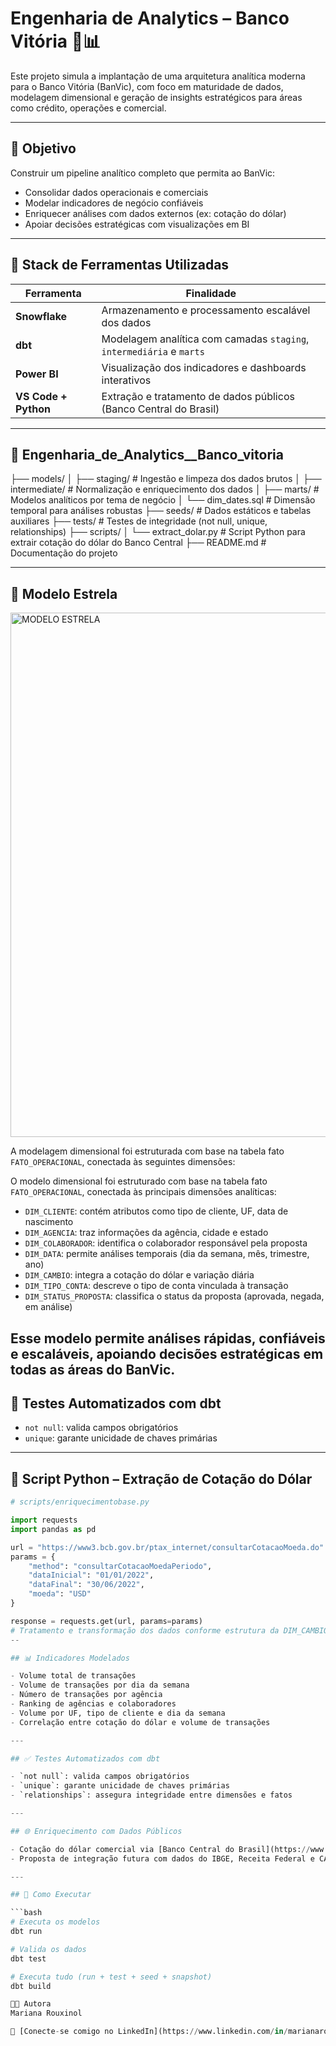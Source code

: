 # Engenharia de Analytics – Banco Vitória 🏦📊

Este projeto simula a implantação de uma arquitetura analítica moderna para o Banco Vitória (BanVic), com foco em maturidade de dados, modelagem dimensional e geração de insights estratégicos para áreas como crédito, operações e comercial.

---

## 📌 Objetivo

Construir um pipeline analítico completo que permita ao BanVic:

- Consolidar dados operacionais e comerciais
- Modelar indicadores de negócio confiáveis
- Enriquecer análises com dados externos (ex: cotação do dólar)
- Apoiar decisões estratégicas com visualizações em BI

---

## 🧰 Stack de Ferramentas Utilizadas

| Ferramenta     | Finalidade                                                                 |
|----------------|----------------------------------------------------------------------------|
| **Snowflake**  | Armazenamento e processamento escalável dos dados                         |
| **dbt**        | Modelagem analítica com camadas `staging`, `intermediária` e `marts`       |
| **Power BI**   | Visualização dos indicadores e dashboards interativos                     |
| **VS Code + Python** | Extração e tratamento de dados públicos (Banco Central do Brasil) |

---



## 📁 Engenharia_de_Analytics__Banco_vitoria
├── models/
│   ├── staging/               # Ingestão e limpeza dos dados brutos
│   ├── intermediate/          # Normalização e enriquecimento dos dados
│   ├── marts/                 # Modelos analíticos por tema de negócio
│   └── dim_dates.sql          # Dimensão temporal para análises robustas
├── seeds/                     # Dados estáticos e tabelas auxiliares
├── tests/                     # Testes de integridade (not null, unique, relationships)
├── scripts/
│   └── extract_dolar.py       # Script Python para extrair cotação do dólar do Banco Central
├── README.md                  # Documentação do projeto


---

## 🧠 Modelo Estrela
<img width="780" height="839" alt="MODELO ESTRELA" src="https://github.com/user-attachments/assets/cc55672d-c08d-4515-bba7-a3c744db0e6f" />

A modelagem dimensional foi estruturada com base na tabela fato `FATO_OPERACIONAL`, conectada às seguintes dimensões:

O modelo dimensional foi estruturado com base na tabela fato `FATO_OPERACIONAL`, conectada às principais dimensões analíticas:

- `DIM_CLIENTE`: contém atributos como tipo de cliente, UF, data de nascimento
- `DIM_AGENCIA`: traz informações da agência, cidade e estado
- `DIM_COLABORADOR`: identifica o colaborador responsável pela proposta
- `DIM_DATA`: permite análises temporais (dia da semana, mês, trimestre, ano)
- `DIM_CAMBIO`: integra a cotação do dólar e variação diária
- `DIM_TIPO_CONTA`: descreve o tipo de conta vinculada à transação
- `DIM_STATUS_PROPOSTA`: classifica o status da proposta (aprovada, negada, em análise)

Esse modelo permite análises rápidas, confiáveis e escaláveis, apoiando decisões estratégicas em todas as áreas do BanVic.
---

## 🧪 Testes Automatizados com dbt

- `not null`: valida campos obrigatórios
- `unique`: garante unicidade de chaves primárias

---

## 🐍 Script Python – Extração de Cotação do Dólar

```python
# scripts/enriquecimentobase.py

import requests
import pandas as pd

url = "https://www3.bcb.gov.br/ptax_internet/consultarCotacaoMoeda.do"
params = {
    "method": "consultarCotacaoMoedaPeriodo",
    "dataInicial": "01/01/2022",
    "dataFinal": "30/06/2022",
    "moeda": "USD"
}

response = requests.get(url, params=params)
# Tratamento e transformação dos dados conforme estrutura da DIM_CAMBIO
--

## 📊 Indicadores Modelados

- Volume total de transações
- Volume de transações por dia da semana
- Número de transações por agência
- Ranking de agências e colaboradores
- Volume por UF, tipo de cliente e dia da semana
- Correlação entre cotação do dólar e volume de transações

---

## ✅ Testes Automatizados com dbt

- `not null`: valida campos obrigatórios
- `unique`: garante unicidade de chaves primárias
- `relationships`: assegura integridade entre dimensões e fatos

---

## 🌐 Enriquecimento com Dados Públicos

- Cotação do dólar comercial via [Banco Central do Brasil](https://www.bcb.gov.br)
- Proposta de integração futura com dados do IBGE, Receita Federal e CAGED

---

## 🚀 Como Executar

```bash
# Executa os modelos
dbt run

# Valida os dados
dbt test

# Executa tudo (run + test + seed + snapshot)
dbt build

👩‍💼 Autora
Mariana Rouxinol

🔗 [Conecte-se comigo no LinkedIn](https://www.linkedin.com/in/marianarouxinol/)

